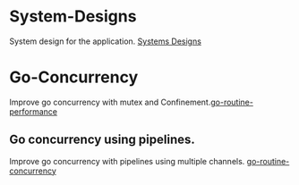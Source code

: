 # System-Designs
System design for the application. [Systems Designs](./systems-design.md)

# Go-Concurrency

Improve go concurrency with mutex and Confinement.[go-routine-performance](./go-routine-performance.md)


## Go concurrency using pipelines. 

Improve go concurrency with pipelines using multiple channels. [go-routine-concurrency](./go-routine-channels.md)